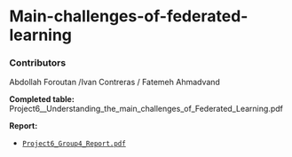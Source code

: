 # Main-challenges-of-federated-learning
### Contributors
Abdollah Foroutan /Ivan Contreras / Fatemeh Ahmadvand


**Completed table:** Project6__Understanding_the_main_challenges_of_Federated_Learning.pdf

**Report:** 
- [`Project6_Group4_Report.pdf`](https://github.com/Fatemeh-ahd/Main-challenges-of-federated-learning/Project6_Group4_Report.pdf)
